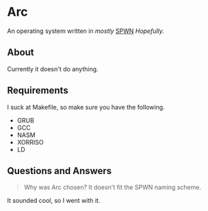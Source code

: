 # Arc
An operating system written in *mostly* [SPWN](https://github.com/Spu7Nix/SPWN-language) *Hopefully.*

## About
Currently it doesn't do anything.

## Requirements
I suck at Makefile, so make sure you have the following.

- GRUB
- GCC
- NASM
- XORRISO
- LD

## Questions and Answers
> Why was Arc chosen? It doesn't fit the SPWN naming scheme.

It sounded cool, so I went with it.
